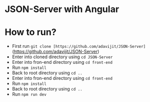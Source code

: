 # JSON-Server with Angular


# How to run?

 - First run `git clone [https://github.com/adavijit/JSON-Server]`(https://github.com/adavijit/JSON-Server)
 - Enter into cloned directory using `cd JSON-Server`
 - Enter into fron-end directory using `cd front-end`
 - Run `npm install`
 - Back to root directory using `cd ..`
 - Enter into fron-end directory using `cd front-end`
 - Run `npm install`
 - Back to root directory using `cd ..`
 - Run `npm run dev`
